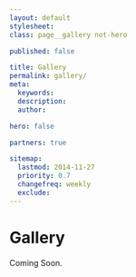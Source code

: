 ```yaml
---
layout: default
stylesheet:
class: page__gallery not-hero

published: false

title: Gallery
permalink: gallery/
meta:
  keywords:
  description:
  author:

hero: false

partners: true

sitemap:
  lastmod: 2014-11-27
  priority: 0.7
  changefreq: weekly
  exclude:
---
```


# Gallery

Coming Soon.
